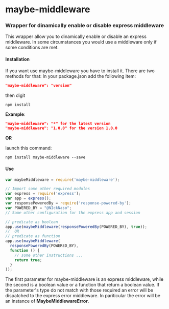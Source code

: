 # maybe-middleware
### Wrapper for dinamically enable or disable express middleware

This wrapper allow you to dinamically enable or disable an express middleware.
In some circumstances you would use a middleware only if some conditions are
met.

#### Installation
If you want use maybe-middleware you have to install it. There are two methods for that:
In your package.json add the following item:
```json
"maybe-middleware": "version"
```
then digit
```console
npm install
```
**Example**:
```json
"maybe-middleware": "*" for the latest version
"maybe-middleware": "1.0.0" for the version 1.0.0
```

**OR**

launch this command:
```console
npm install maybe-middleware --save
```
#### Use
```javascript
var maybeMiddleware = require('maybe-middleware');

// Import some other required modules
var express = require('express');
var app = express();
var responsePoweredBy = require('response-powered-by');
var POWERED_BY = "@NIckNaso";
// Some other configuration for the express app and session

// predicate as boolean
app.use(maybeMiddleware(responsePoweredBy(POWERED_BY), true));
//  OR
// predicate as function
app.use(maybeMiddleware(
  responsePoweredBy(POWERED_BY),
  function () {
    // some other instructions ...
    return true;
  }
));
```
The first parameter for maybe-middleware is an express middleware, while the
second is a boolean value or a function that return a boolean value.
If the parameter's type do not match with those required an error will be
dispatched to the express error middleware. In pariticular the error will be an
instance of **MaybeMiddlewareError**.
